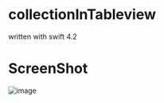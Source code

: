 # collectionInTableview
written with swift 4.2

# ScreenShot
![image](http://uupload.ir/files/r74r_screen_shot_2019-07-08_at_12.39.27_am.jpg)
